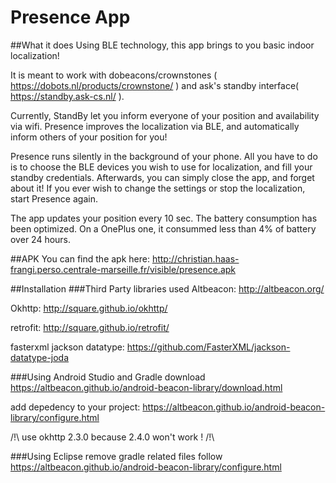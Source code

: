 # Presence App

##What it does
Using BLE technology, this app brings to you basic indoor localization!

It is meant to work with dobeacons/crownstones ( https://dobots.nl/products/crownstone/ ) and ask's standby interface( https://standby.ask-cs.nl/ ).

Currently, StandBy let you inform everyone of your position and availability via wifi. Presence improves the localization via BLE, and automatically inform others of your position for you!

Presence runs silently in the background of your phone. All you have to do is to choose the BLE devices you wish to use for localization, and fill your standby credentials. Afterwards, you can simply close the app, and forget about it! If you ever wish to change the settings or stop the localization, start Presence again.

The app updates your position every 10 sec. The battery consumption has been optimized. On a OnePlus one, it consummed less than 4% of battery over 24 hours.

##APK
You can find the apk here: http://christian.haas-frangi.perso.centrale-marseille.fr/visible/presence.apk

##Installation
###Third Party libraries used
Altbeacon: http://altbeacon.org/

Okhttp: http://square.github.io/okhttp/

retrofit: http://square.github.io/retrofit/

fasterxml jackson datatype: https://github.com/FasterXML/jackson-datatype-joda

###Using Android Studio and Gradle
download https://altbeacon.github.io/android-beacon-library/download.html

add depedency to your project: https://altbeacon.github.io/android-beacon-library/configure.html

/!\ use okhttp 2.3.0 because 2.4.0 won't work ! /!\

###Using Eclipse
remove gradle related files
follow https://altbeacon.github.io/android-beacon-library/configure.html
